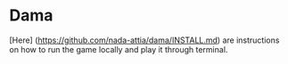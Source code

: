 # Dama

[Here] (https://github.com/nada-attia/dama/INSTALL.md) are instructions on how to run the game locally and play it through terminal.
